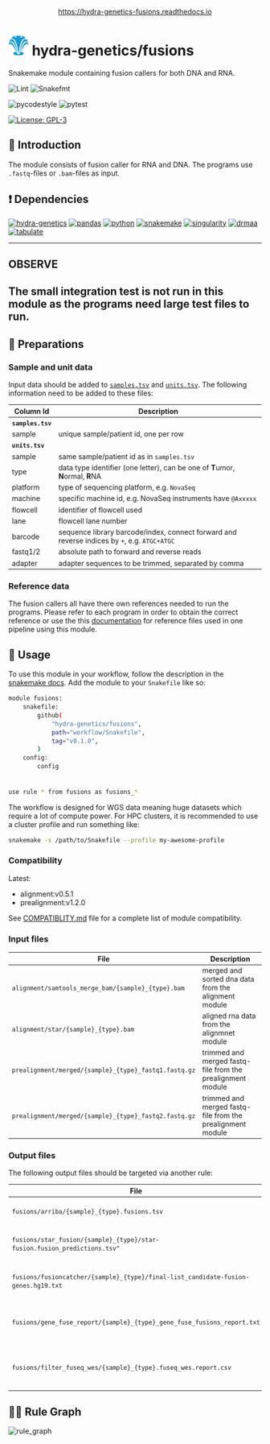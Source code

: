 <p align="center">
<a href="https://hydra-genetics-fusions.readthedocs.io">https://hydra-genetics-fusions.readthedocs.io</a>
</p>

# <img src="https://github.com/hydra-genetics/fusions/blob/develop/docs/images/hydragenetics.png" width=40 /> hydra-genetics/fusions

Snakemake module containing fusion callers for both DNA and RNA.

![Lint](https://github.com/hydra-genetics/fusions/actions/workflows/lint.yaml/badge.svg?branch=develop)
![Snakefmt](https://github.com/hydra-genetics/fusions/actions/workflows/snakefmt.yaml/badge.svg?branch=develop)

![pycodestyle](https://github.com/hydra-genetics/fusions/actions/workflows/pycodestyle.yaml/badge.svg?branch=develop)
![pytest](https://github.com/hydra-genetics/fusions/actions/workflows/pytest.yaml/badge.svg?branch=develop)


[![License: GPL-3](https://img.shields.io/badge/License-GPL3-yellow.svg)](https://opensource.org/licenses/gpl-3.0.html)

## :speech_balloon: Introduction

The module consists of fusion caller for RNA and DNA. The programs use `.fastq`-files or `.bam`-files as input.

## :heavy_exclamation_mark: Dependencies

[![hydra-genetics](https://img.shields.io/badge/hydragenetics-0.15.0-blue)](https://github.com/hydra-genetics/)
[![pandas](https://img.shields.io/badge/pandas-1.3.1-blue)](https://pandas.pydata.org/)
[![python](https://img.shields.io/badge/python-3.8-blue)](https://www.python.org/)
[![snakemake](https://img.shields.io/badge/snakemake-7.13.0-blue)](https://snakemake.readthedocs.io/en/stable/)
[![singularity](https://img.shields.io/badge/singularity-3.0.0-blue)](https://sylabs.io/docs/)
[![drmaa](https://img.shields.io/badge/drmaa-0.7.9-blue)](https://pypi.org/project/drmaa/)
[![tabulate](https://img.shields.io/badge/tabulate-0.8.10-blue)](https://pypi.org/project/tabulate/)

---
## OBSERVE
The small integration test is not run in this module as the programs need large test files to run.
---

## :school_satchel: Preparations

### Sample and unit data

Input data should be added to [`samples.tsv`](https://github.com/hydra-genetics/prealignment/blob/develop/config/samples.tsv)
and [`units.tsv`](https://github.com/hydra-genetics/prealignment/blob/develop/config/units.tsv).
The following information need to be added to these files:

| Column Id | Description |
| --- | --- |
| **`samples.tsv`** |
| sample | unique sample/patient id, one per row |
| **`units.tsv`** |
| sample | same sample/patient id as in `samples.tsv` |
| type | data type identifier (one letter), can be one of **T**umor, **N**ormal, **R**NA |
| platform | type of sequencing platform, e.g. `NovaSeq` |
| machine | specific machine id, e.g. NovaSeq instruments have `@Axxxxx` |
| flowcell | identifier of flowcell used |
| lane | flowcell lane number |
| barcode | sequence library barcode/index, connect forward and reverse indices by `+`, e.g. `ATGC+ATGC` |
| fastq1/2 | absolute path to forward and reverse reads |
| adapter | adapter sequences to be trimmed, separated by comma |

### Reference data

The fusion callers all have there own references needed to run the programs. Please refer to each program in order to obtain the correct reference or use the this [documentation](https://twist-solid.readthedocs.io/en/latest/references/#downloadable-reference-files) for reference files used in one pipeline using this module.

## :rocket: Usage

To use this module in your workflow, follow the description in the
[snakemake docs](https://snakemake.readthedocs.io/en/stable/snakefiles/modularization.html#modules).
Add the module to your `Snakefile` like so:

```bash
module fusions:
    snakefile:
        github(
            "hydra-genetics/fusions",
            path="workflow/Snakefile",
            tag="v0.1.0",
        )
    config:
        config


use rule * from fusions as fusions_*
```

The workflow is designed for WGS data meaning huge datasets which require a lot of compute power. For
HPC clusters, it is recommended to use a cluster profile and run something like:

```bash
snakemake -s /path/to/Snakefile --profile my-awesome-profile
```

### Compatibility

Latest:
 - alignment:v0.5.1
 - prealignment:v1.2.0

 See [COMPATIBLITY.md](../master/COMPATIBLITY.md) file for a complete list of module compatibility.

### Input files

| File | Description |
|---|---|
| `alignment/samtools_merge_bam/{sample}_{type}.bam` | merged and sorted dna data from the alignment module |
| `alignment/star/{sample}_{type}.bam` | aligned rna data from the alignmnet module |
| `prealignment/merged/{sample}_{type}_fastq1.fastq.gz` | trimmed and merged fastq-file from the prealignment module |
| `prealignment/merged/{sample}_{type}_fastq2.fastq.gz` | trimmed and merged fastq-file from the prealignment module |

### Output files

The following output files should be targeted via another rule:

| File | Description |
|---|---|
| `fusions/arriba/{sample}_{type}.fusions.tsv` | RNA fusion predictions from Arriba |
| `fusions/star_fusion/{sample}_{type}/star-fusion.fusion_predictions.tsv"` | RNA fusion predictions from StarFusion |
| `fusions/fusioncatcher/{sample}_{type}/final-list_candidate-fusion-genes.hg19.txt` | RNA fusion predictions from FusionCatcher |
| `fusions/gene_fuse_report/{sample}_{type}_gene_fuse_fusions_report.txt` | filtered DNA fusion predictions from GeneFuse |
| `fusions/filter_fuseq_wes/{sample}_{type}.fuseq_wes.report.csv` | filtered DNA fusion predictions from FuseqWES |

## :judge: Rule Graph

![rule_graph](https://github.com/hydra-genetics/fusions/blob/develop/images/hydragenetics.png)
